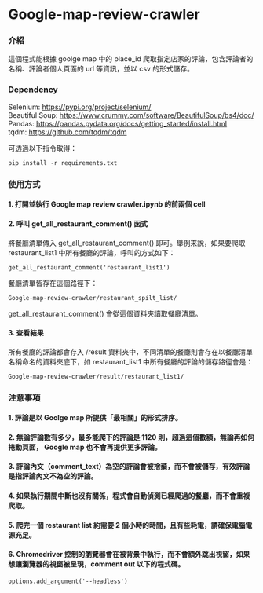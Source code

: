 # Google-map-review-crawler
### 介紹
這個程式能根據 goolge map 中的 place_id 爬取指定店家的評論，包含評論者的名稱、評論者個人頁面的 url 等資訊，並以 csv 的形式儲存。  


### Dependency 
Selenium: https://pypi.org/project/selenium/  
Beautiful Soup: https://www.crummy.com/software/BeautifulSoup/bs4/doc/  
Pandas: https://pandas.pydata.org/docs/getting_started/install.html  
tqdm: https://github.com/tqdm/tqdm

可透過以下指令取得：  

    pip install -r requirements.txt    

### 使用方式
#### 1. 打開並執行 Google map review crawler.ipynb 的前兩個 cell  

  
#### 2. 呼叫 get_all_restaurant_comment() 函式  
將餐廳清單傳入 get_all_restaurant_comment() 即可。舉例來說，如果要爬取 restaurant_list1 中所有餐廳的評論，呼叫的方式如下：

    get_all_restaurant_comment('restaurant_list1')    
    
餐廳清單皆存在這個路徑下：

    Google-map-review-crawler/restaurant_spilt_list/ 
    
get_all_restaurant_comment() 會從這個資料夾讀取餐廳清單。  
  
#### 3. 查看結果
所有餐廳的評論都會存入 /result 資料夾中，不同清單的餐廳則會存在以餐廳清單名稱命名的資料夾底下，如 restaurant_list1 中所有餐廳的評論的儲存路徑會是：

    Google-map-review-crawler/result/restaurant_list1/
    
### 注意事項
#### 1. 評論是以 Goolge map 所提供「最相關」的形式排序。
#### 2. 無論評論數有多少，最多能爬下的評論是 1120 則，超過這個數額，無論再如何捲動頁面， Google map 也不會再提供更多評論。
#### 3. 評論內文（comment_text）為空的評論會被捨棄，而不會被儲存，有效評論是指評論內文不為空的評論。
#### 4. 如果執行期間中斷也沒有關係，程式會自動偵測已經爬過的餐廳，而不會重複爬取。
#### 5. 爬完一個 restaurant list 約需要 2 個小時的時間，且有些耗電，請確保電腦電源充足。
#### 6. Chromedriver 控制的瀏覽器會在被背景中執行，而不會額外跳出視窗，如果想讓瀏覽器的視窗被呈現，comment out 以下的程式碼。
    options.add_argument('--headless')

